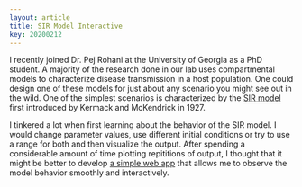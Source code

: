 ```yaml
---
layout: article
title: SIR Model Interactive
key: 20200212
---
```


I recently joined Dr. Pej Rohani at the University of Georgia as a PhD student. A majority of the research done in our lab uses compartmental models to characterize disease transmission in a host population. One could design one of these models for just about any scenario you might see out in the wild. One of the simplest scenarios is characterized by the [SIR model](https://en.wikipedia.org/wiki/Compartmental_models_in_epidemiology#The_SIR_model_is_dynamic_in_three_senses) first introduced by Kermack and McKendrick in 1927.

I tinkered a lot when first learning about the behavior of the SIR model. I would change parameter values, use different initial conditions or try to use a range for both and then visualize the output. After spending a considerable amount of time plotting repititions of output, I thought that it might be better to develop [a simple web app](https://bweedop.github.io/sir-interactive/) that allows me to observe the model behavior smoothly and interactively. 
